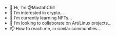 - 👋 Hi, I’m @MastahChill
- 👀 I’m interested in crypto...
- 🌱 I’m currently learning NFTs...
- 💞️ I’m looking to collaborate on Art/Linux projects...
- 📫 How to reach me, in similar communities...

<!---
ADODTimo/ADODTimo is a ✨ special ✨ repository because its `README.md` (this file) appears on your GitHub profile.
You can click the Preview link to take a look at your changes.
--->
